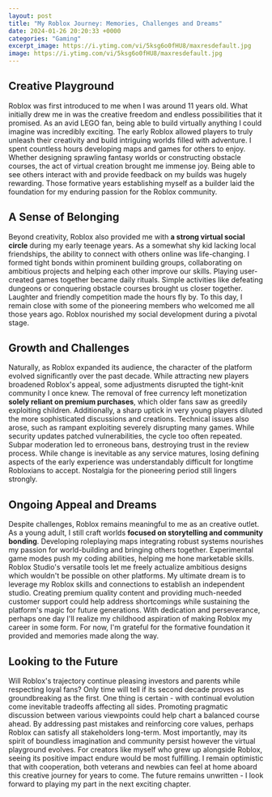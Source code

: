 ```yaml
---
layout: post
title: "My Roblox Journey: Memories, Challenges and Dreams"
date: 2024-01-26 20:20:33 +0000
categories: "Gaming"
excerpt_image: https://i.ytimg.com/vi/5ksg6o0fHU8/maxresdefault.jpg
image: https://i.ytimg.com/vi/5ksg6o0fHU8/maxresdefault.jpg
---
```


## Creative Playground
Roblox was first introduced to me when I was around 11 years old. What initially drew me in was the creative freedom and endless possibilities that it promised. As an avid LEGO fan, being able to build virtually anything I could imagine was incredibly exciting. The early Roblox allowed players to truly unleash their creativity and build intriguing worlds filled with adventure. 
I spent countless hours developing maps and games for others to enjoy. Whether designing sprawling fantasy worlds or constructing obstacle courses, the act of virtual creation brought me immense joy. Being able to see others interact with and provide feedback on my builds was hugely rewarding. Those formative years establishing myself as a builder laid the foundation for my enduring passion for the Roblox community.
## A Sense of Belonging 
Beyond creativity, Roblox also provided me with **a strong virtual social circle** during my early teenage years. As a somewhat shy kid lacking local friendships, the ability to connect with others online was life-changing. I formed tight bonds within prominent building groups, collaborating on ambitious projects and helping each other improve our skills.
Playing user-created games together became daily rituals. Simple activities like defeating dungeons or conquering obstacle courses brought us closer together. Laughter and friendly competition made the hours fly by. To this day, I remain close with some of the pioneering members who welcomed me all those years ago. Roblox nourished my social development during a pivotal stage.
## Growth and Challenges
Naturally, as Roblox expanded its audience, the character of the platform evolved significantly over the past decade. While attracting new players broadened Roblox's appeal, some adjustments disrupted the tight-knit community I once knew. 
The removal of free currency left monetization **solely reliant on premium purchases**, which older fans saw as greedily exploiting children. Additionally, a sharp uptick in very young players diluted the more sophisticated discussions and creations. 
Technical issues also arose, such as rampant exploiting severely disrupting many games. While security updates patched vulnerabilities, the cycle too often repeated. Subpar moderation led to erroneous bans, destroying trust in the review process. 
While change is inevitable as any service matures, losing defining aspects of the early experience was understandably difficult for longtime Robloxians to accept. Nostalgia for the pioneering period still lingers strongly.
## Ongoing Appeal and Dreams
Despite challenges, Roblox remains meaningful to me as an creative outlet. As a young adult, I still craft worlds **focused on storytelling and community bonding**. Developing roleplaying maps integrating robust systems nourishes my passion for world-building and bringing others together. 
Experimental game modes push my coding abilities, helping me hone marketable skills. Roblox Studio's versatile tools let me freely actualize ambitious designs which wouldn't be possible on other platforms.
My ultimate dream is to leverage my Roblox skills and connections to establish an independent studio. Creating premium quality content and providing much-needed customer support could help address shortcomings while sustaining the platform's magic for future generations. 
With dedication and perseverance, perhaps one day I'll realize my childhood aspiration of making Roblox my career in some form. For now, I'm grateful for the formative foundation it provided and memories made along the way.
## Looking to the Future
Will Roblox's trajectory continue pleasing investors and parents while respecting loyal fans? Only time will tell if its second decade proves as groundbreaking as the first. One thing is certain - with continual evolution come inevitable tradeoffs affecting all sides. 
Promoting pragmatic discussion between various viewpoints could help chart a balanced course ahead. By addressing past mistakes and reinforcing core values, perhaps Roblox can satisfy all stakeholders long-term. Most importantly, may its spirit of boundless imagination and community persist however the virtual playground evolves.
For creators like myself who grew up alongside Roblox, seeing its positive impact endure would be most fulfilling. I remain optimistic that with cooperation, both veterans and newbies can feel at home aboard this creative journey for years to come. The future remains unwritten - I look forward to playing my part in the next exciting chapter.